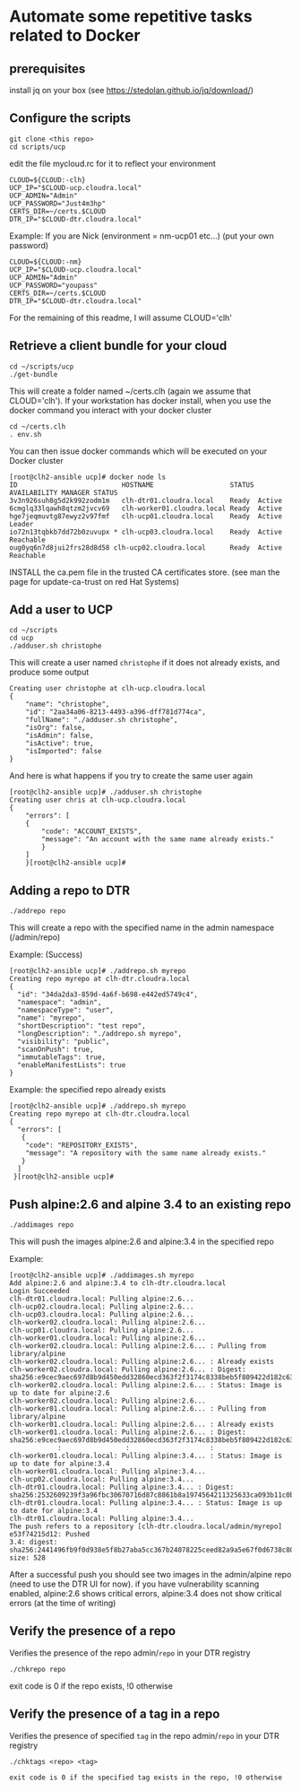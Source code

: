 # Automate some repetitive tasks related to Docker

## prerequisites
install jq on your box (see https://stedolan.github.io/jq/download/)

## Configure the scripts

```
git clone <this repo>
cd scripts/ucp
```

edit the file mycloud.rc for it to reflect your environment

```
CLOUD=${CLOUD:-clh}
UCP_IP="$CLOUD-ucp.cloudra.local"
UCP_ADMIN="Admin"
UCP_PASSWORD="Just4m3hp"
CERTS_DIR=~/certs.$CLOUD
DTR_IP="$CLOUD-dtr.cloudra.local"
```

Example: If you are Nick (environment = nm-ucp01 etc...) (put your own password)

```
CLOUD=${CLOUD:-nm}
UCP_IP="$CLOUD-ucp.cloudra.local"
UCP_ADMIN="Admin"
UCP_PASSWORD="youpass"
CERTS_DIR=~/certs.$CLOUD
DTR_IP="$CLOUD-dtr.cloudra.local"
```

For the remaining of this readme, I will assume CLOUD='clh'

## Retrieve a client bundle for your cloud
```
cd ~/scripts/ucp
./get-bundle
```
This will create a folder named ~/certs.clh (again we assume that CLOUD='clh'). If your workstation has docker install, when you use the docker command you interact with your docker cluster

```
cd ~/certs.clh
. env.sh
```

You can then issue docker commands which will be executed on your Docker cluster

```
[root@clh2-ansible ucp]# docker node ls
ID                          HOSTNAME                   STATUS AVAILABILITY MANAGER STATUS
3v3n926suh8g5d2k992zodm1m   clh-dtr01.cloudra.local    Ready  Active
6cmglq33lqawh8qtzm2jvcv69   clh-worker01.cloudra.local Ready  Active
hge7jeqmuvtg87ewyz2v97fmf   clh-ucp01.cloudra.local    Ready  Active       Leader
io72n13tqbkb7dd72b0zuvupx * clh-ucp03.cloudra.local    Ready  Active       Reachable
oug0yq6n7d8jui2frs28d8d58 clh-ucp02.cloudra.local      Ready  Active       Reachable
```

INSTALL the ca.pem file in the trusted CA certificates store.
(see man the page for update-ca-trust on red Hat Systems)

## Add a user to UCP
```
cd ~/scripts
cd ucp
./adduser.sh christophe
```

This will create a user named `christophe` if it does not already exists, and produce some output

```
Creating user christophe at clh-ucp.cloudra.local
{
	"name": "christophe",
	"id": "2aa34a06-8213-4493-a396-dff781d774ca",
	"fullName": "./adduser.sh christophe",
	"isOrg": false,
	"isAdmin": false,
	"isActive": true,
	"isImported": false
}
```

And here is what happens if you try to create the same user again

```
[root@clh2-ansible ucp]# ./adduser.sh christophe
Creating user chris at clh-ucp.cloudra.local
{
	"errors": [
	{
		"code": "ACCOUNT_EXISTS",
		"message": "An account with the same name already exists."
		}
	]
	}[root@clh2-ansible ucp]#
```

## Adding a repo to DTR

```
./addrepo repo
```

This will create a repo with the specified name in the admin namespace (/admin/repo)

Example: (Success)

```
[root@clh2-ansible ucp]# ./addrepo.sh myrepo
Creating repo myrepo at clh-dtr.cloudra.local
{
  "id": "34da2da3-859d-4a6f-b698-e442ed5749c4",
  "namespace": "admin",
  "namespaceType": "user",
  "name": "myrepo",
  "shortDescription": "test repo",
  "longDescription": "./addrepo.sh myrepo",
  "visibility": "public",
  "scanOnPush": true,
  "immutableTags": true,
  "enableManifestLists": true
}
```

Example: the specified repo already exists

```
[root@clh2-ansible ucp]# ./addrepo.sh myrepo
Creating repo myrepo at clh-dtr.cloudra.local
{
  "errors": [
   {
    "code": "REPOSITORY_EXISTS",
    "message": "A repository with the same name already exists."
   }
  ]
 }[root@clh2-ansible ucp]#
```

## Push alpine:2.6 and alpine 3.4 to an existing repo
```
./addimages repo
```
This will push the images alpine:2.6 and alpine:3.4 in the specified repo

Example: 

```
[root@clh2-ansible ucp]# ./addimages.sh myrepo
Add alpine:2.6 and alpine:3.4 to clh-dtr.cloudra.local
Login Succeeded
clh-dtr01.cloudra.local: Pulling alpine:2.6...
clh-ucp02.cloudra.local: Pulling alpine:2.6...
clh-ucp03.cloudra.local: Pulling alpine:2.6...
clh-worker02.cloudra.local: Pulling alpine:2.6...
clh-ucp01.cloudra.local: Pulling alpine:2.6...
clh-worker01.cloudra.local: Pulling alpine:2.6...
clh-worker02.cloudra.local: Pulling alpine:2.6... : Pulling from library/alpine
clh-worker02.cloudra.local: Pulling alpine:2.6... : Already exists
clh-worker02.cloudra.local: Pulling alpine:2.6... : Digest: sha256:e9cec9aec697d8b9d450edd32860ecd363f2f3174c8338beb5f809422d182c63
clh-worker02.cloudra.local: Pulling alpine:2.6... : Status: Image is up to date for alpine:2.6
clh-worker02.cloudra.local: Pulling alpine:2.6...
clh-worker01.cloudra.local: Pulling alpine:2.6... : Pulling from library/alpine
clh-worker01.cloudra.local: Pulling alpine:2.6... : Already exists
clh-worker01.cloudra.local: Pulling alpine:2.6... : Digest: sha256:e9cec9aec697d8b9d450edd32860ecd363f2f3174c8338beb5f809422d182c63
            :                :                    :
clh-worker01.cloudra.local: Pulling alpine:3.4... : Status: Image is up to date for alpine:3.4
clh-worker01.cloudra.local: Pulling alpine:3.4...
clh-ucp02.cloudra.local: Pulling alpine:3.4...
clh-dtr01.cloudra.local: Pulling alpine:3.4... : Digest: sha256:2532609239f3a96fbc30670716d87c8861b8a1974564211325633ca093b11c0b
clh-dtr01.cloudra.local: Pulling alpine:3.4... : Status: Image is up to date for alpine:3.4
clh-dtr01.cloudra.local: Pulling alpine:3.4...
The push refers to a repository [clh-dtr.cloudra.local/admin/myrepo]
e53f74215d12: Pushed
3.4: digest: sha256:2441496fb9f0d938e5f8b27aba5cc367b24078225ceed82a9a5e67f0d6738c80 size: 528
```

After a successful push you should see two images in the admin/alpine repo (need to use the DTR UI for now). if you have vulnerability scanning enabled, alpine:2.6 shows critical errors, alpine:3.4 does not show critical errors (at the time of writing)

## Verify the presence of a repo
Verifies the presence of the repo admin/`repo` in your DTR registry

```
./chkrepo repo
```
exit code is 0 if the repo exists, !0 otherwise

## Verify the presence of a tag in a repo 
Verifies the presence of specified `tag` in the repo admin/`repo` in your DTR registry

```
./chktags <repo> <tag>

exit code is 0 if the specified tag exists in the repo, !0 otherwise
```

